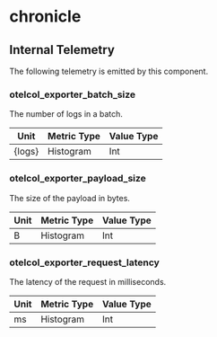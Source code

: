 [comment]: <> (Code generated by mdatagen. DO NOT EDIT.)

# chronicle

## Internal Telemetry

The following telemetry is emitted by this component.

### otelcol_exporter_batch_size

The number of logs in a batch.

| Unit | Metric Type | Value Type |
| ---- | ----------- | ---------- |
| {logs} | Histogram | Int |

### otelcol_exporter_payload_size

The size of the payload in bytes.

| Unit | Metric Type | Value Type |
| ---- | ----------- | ---------- |
| B | Histogram | Int |

### otelcol_exporter_request_latency

The latency of the request in milliseconds.

| Unit | Metric Type | Value Type |
| ---- | ----------- | ---------- |
| ms | Histogram | Int |
